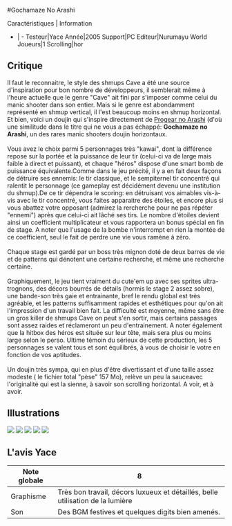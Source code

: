 #Gochamaze No Arashi

Caractéristiques | Information
- | -
Testeur|Yace
Année|2005
Support|PC
Editeur|Nurumayu World
Joueurs|1
Scrolling|hor

## Critique
Il faut le reconnaitre, le style des shmups Cave a été une source d'inspiration pour bon nombre de développeurs, il semblerait même à l'heure actuelle que le genre "Cave" ait fini par s'imposer comme celui du manic shooter dans son entier. Mais si le genre est abondamment représenté en shmup vertical, il l'est beaucoup moins en shmup horizontal. Et bien, voici un doujin qui s'inspire directement de <a href="index.php?page=fiche&id=479">Progear no Arashi</a> (d'où une similitude dans le titre qui ne vous a pas échappé: <b>Gochamaze no Arashi</b>, un des rares manic shooters doujin horizontaux.<br/><br/>Vous avez le choix parmi 5 personnages très "kawai", dont la différence repose sur la portée et la puissance de leur tir (celui-ci va de large mais faible à direct et puissant), et chaque "héros" dispose d'une smart bomb de puissance équivalente.Comme dans le jeu précité, il y a en fait deux façons de détruire ses ennemis: le tir classique, et le sempiternel tir concentré qui ralentit le personnage (ce gameplay est décidément devenu une institution du shmup).De ce tir dépendra le scoring: en détruisant vos aimables vis-à-vis avec le tir concentré, vous faites apparaitre des étoiles, et encore plus si vous abattez votre opposant (admirez la rercherche pour ne pas répéter "ennemi") après que celui-ci ait lâché ses tirs. Le nombre d'étoiles devient ainsi un coefficient multiplicateur et vous rapportera un bonus spécial en fin de stage. A noter que l'usage de la bombe n'interrompt en rien la montée de ce coefficient, seul le fait de perdre une vie vous ramène à zéro.<br/><br/>Chaque stage est gardé par un boss très mignon doté de deux barres de vie et de patterns qui dénotent une certaine recherche, et même une recherche certaine.<br/><br/>Graphiquement, le jeu tient vraiment du cute'em up avec ses sprites ultra-trognons, des décors bourrés de détails (hormis le stage 2 assez sobre), une bande-son très gaie et entrainante, bref le rendu global est très agréable, et les patterns suffisamment rapides et esthétiques pour qu'on ait l'impression d'un travail bien fait. La difficulté est moyenne, même sans être un gros killer de shmups Cave on peut s'en sortir, mais certains passages sont assez raides et réclameront un peu d'entrainement. A noter également que la hitbox des héros est située sur leur tête, mais sera plus ou moins large selon le perso. Ultime témoin du sérieux de cette production, les 5 personnages se valent tous et sont équilibrés, à vous de choisir le votre en fonction de vos aptitudes.<br/><br/>Un doujin très sympa, qui en plus d'être divertissant et d'une taille assez modeste ( le fichier total "pèse" 157 Mo), relève un peu la sauceavec l'originalité qui est la sienne, à savoir son scrolling horizontal. A voir, et à avoir.

## Illustrations
![](http://www.shmup.com/images/thumbs/img_fiche_1_1114.bmp)
![](http://www.shmup.com/images/thumbs/img_fiche_2_1114.bmp)
![](http://www.shmup.com/images/thumbs/img_fiche_3_1114.bmp)
![](http://www.shmup.com/images/thumbs/img_fiche_4_1114.bmp)
![](http://www.shmup.com/images/thumbs/)

## L'avis Yace
Note globale|8
-|-
Graphisme|Très bon travail, décors luxueux et détaillés, belle utilisation de la lumière
Son|Des BGM festives et quelques digits bien amenés.
